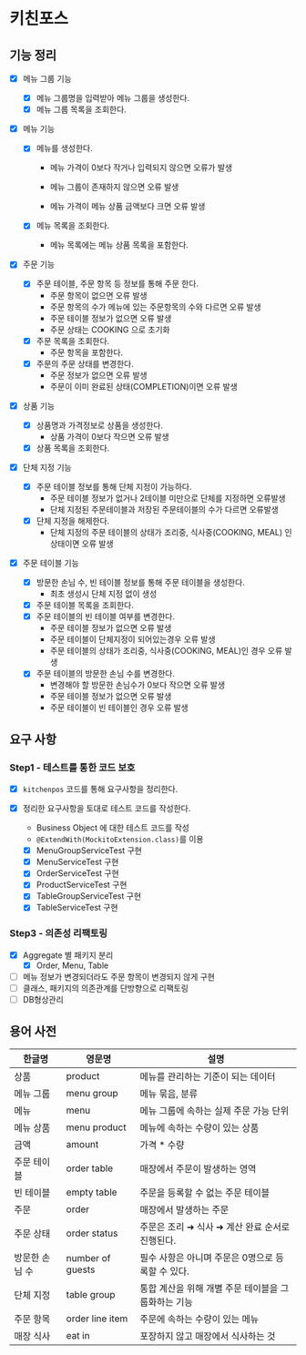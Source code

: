 # 키친포스

## 기능 정리

- [x] 메뉴 그룹 기능

  - [x] 메뉴 그룹명을 입력받아 메뉴 그룹을 생성한다.
  - [x] 메뉴 그룹 목록을 조회한다.

- [x] 메뉴 기능

  - [x] 메뉴를 생성한다.

    - 메뉴 가격이 0보다 작거나 입력되지 않으면 오류가 발생

    - 메뉴 그룹이 존재하지 않으면 오류 발생

    - 메뉴 가격이 메뉴 상품 금액보다 크면  오류 발생

  - [x] 메뉴 목록을 조회한다.

    - 메뉴 목록에는 메뉴 상품 목록을 포함한다.

- [x] 주문 기능

  - [x] 주문 테이블, 주문 항목 등 정보를 통해 주문 한다.
    - 주문 항목이 없으면 오류 발생
    - 주문 항목의 수가 메뉴에 있는 주문항목의 수와 다르면 오류 발생
    - 주문 테이블 정보가 없으면 오류 발생
    - 주문 상태는 COOKING 으로 초기화
  - [x] 주문 목록을 조회한다.
    - 주문 항목을 포함한다.
  - [x] 주문의 주문 상태를 변경한다.
    - 주문 정보가 없으면 오류 발생
    - 주문이 이미 완료된 상태(COMPLETION)이면 오류 발생

- [x] 상품 기능

  - [x] 상품명과 가격정보로 상품을 생성한다.
    - 상품 가격이 0보다 작으면 오류 발생
  - [x] 상품 목록을 조회한다.

- [x] 단체 지정 기능

  - [x] 주문 테이블 정보를 통해 단체 지정이 가능하다.
    - 주문 테이블 정보가 없거나 2테이블 미만으로 단체를 지정하면 오류발생
    - 단체 지정된 주문테이블과 저장된 주문테이블의 수가 다르면 오류발생
  - [x] 단체 지정을 해제한다.
    - 단체 지정의 주문 테이블의 상태가 조리중, 식사중(COOKING, MEAL) 인 상태이면 오류 발생

- [x] 주문 테이블 기능

  - [x] 방문한 손님 수, 빈 테이블 정보를 통해 주문 테이블을 생성한다.
    - 최초 생성시 단체 지정 없이 생성
  - [x] 주문 테이블 목록을 조회한다.
  - [x] 주문 테이블의 빈 테이블 여부를 변경한다.
    - 주문 테이블 정보가 없으면 오류 발생
    - 주문 테이블이 단체지정이 되어있는경우 오류 발생
    - 주문 테이블의 상태가 조리중, 식사중(COOKING, MEAL)인 경우 오류 발생
  - [x] 주문 테이블의 방문한 손님 수를 변경한다.
    - 변경해야 할 방문한 손님수가 0보다 작으면 오류 발생
    - 주문 테이블 정보가 없으면 오류 발생
    - 주문 테이블이 빈 테이블인 경우 오류 발생

## 요구 사항

### Step1 - 테스트를 통한 코드 보호

- [x] `kitchenpos` 코드를 통해 요구사항을 정리한다.

- [x] 정리한 요구사항을 토대로 테스트 코드를 작성한다.

  - Business Object 에 대한 테스트 코드를 작성
  - `@ExtendWith(MockitoExtension.class)`를 이용
  - [x] MenuGroupServiceTest 구현
  - [x] MenuServiceTest 구현
  - [x] OrderServiceTest 구현
  - [x] ProductServiceTest 구현
  - [x] TableGroupServiceTest 구현
  - [x] TableServiceTest 구현

### Step3 - 의존성 리팩토링

- [x] Aggregate 별 패키지 분리
  - [x] Order, Menu, Table
- [ ] 메뉴 정보가 변경되더라도 주문 항목이 변경되지 않게 구현
- [ ] 클래스, 패키지의 의존관계를 단방향으로 리팩토링
- [ ] DB형상관리

## 용어 사전

| 한글명 | 영문명 | 설명 |
| --- | --- | --- |
| 상품 | product | 메뉴를 관리하는 기준이 되는 데이터 |
| 메뉴 그룹 | menu group | 메뉴 묶음, 분류 |
| 메뉴 | menu | 메뉴 그룹에 속하는 실제 주문 가능 단위 |
| 메뉴 상품 | menu product | 메뉴에 속하는 수량이 있는 상품 |
| 금액 | amount | 가격 * 수량 |
| 주문 테이블 | order table | 매장에서 주문이 발생하는 영역 |
| 빈 테이블 | empty table | 주문을 등록할 수 없는 주문 테이블 |
| 주문 | order | 매장에서 발생하는 주문 |
| 주문 상태 | order status | 주문은 조리 ➜ 식사 ➜ 계산 완료 순서로 진행된다. |
| 방문한 손님 수 | number of guests | 필수 사항은 아니며 주문은 0명으로 등록할 수 있다. |
| 단체 지정 | table group | 통합 계산을 위해 개별 주문 테이블을 그룹화하는 기능 |
| 주문 항목 | order line item | 주문에 속하는 수량이 있는 메뉴 |
| 매장 식사 | eat in | 포장하지 않고 매장에서 식사하는 것 |


